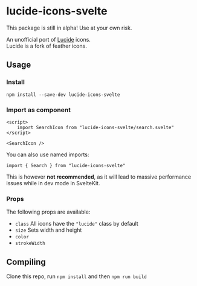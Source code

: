 # lucide-icons-svelte

This package is still in alpha! Use at your own risk.

An unofficial port of [Lucide](https://github.com/lucide-icons/lucide) icons.  
Lucide is a fork of feather icons.

## Usage

### Install

`npm install --save-dev lucide-icons-svelte`

### Import as component

```svelte
<script>
    import SearchIcon from "lucide-icons-svelte/search.svelte"
</script>

<SearchIcon />
```

You can also use named imports:

`import { Search } from "lucide-icons-svelte"`

This is however **not recommended**, as it will lead to massive performance issues while in dev mode in SvelteKit.

### Props

The following props are available:

* `class` All icons have the `"lucide"` class by default
* `size` Sets width and height
* `color`
* `strokeWidth`

## Compiling

Clone this repo, run `npm install` and then `npm run build`
